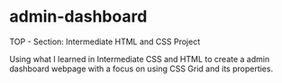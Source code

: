 # admin-dashboard
TOP - Section: Intermediate HTML and CSS Project


Using what I learned in Intermediate CSS and HTML to create a admin dashboard webpage with a focus on using CSS Grid and its properties.